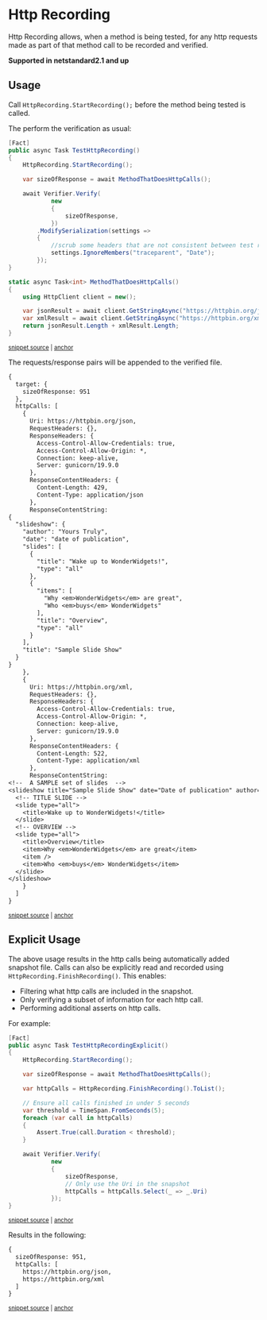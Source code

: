 <!--
GENERATED FILE - DO NOT EDIT
This file was generated by [MarkdownSnippets](https://github.com/SimonCropp/MarkdownSnippets).
Source File: /docs/mdsource/http-recording.source.md
To change this file edit the source file and then run MarkdownSnippets.
-->

# Http Recording

Http Recording allows, when a method is being tested, for any http requests made as part of that method call to be recorded and verified.

**Supported in netstandard2.1 and up**

## Usage

Call `HttpRecording.StartRecording();` before the method being tested is called.

The perform the verification as usual:

<!-- snippet: HttpRecording -->
<a id='snippet-httprecording'></a>
```cs
[Fact]
public async Task TestHttpRecording()
{
    HttpRecording.StartRecording();

    var sizeOfResponse = await MethodThatDoesHttpCalls();

    await Verifier.Verify(
            new
            {
                sizeOfResponse,
            })
        .ModifySerialization(settings =>
        {
            //scrub some headers that are not consistent between test runs
            settings.IgnoreMembers("traceparent", "Date");
        });
}

static async Task<int> MethodThatDoesHttpCalls()
{
    using HttpClient client = new();

    var jsonResult = await client.GetStringAsync("https://httpbin.org/json");
    var xmlResult = await client.GetStringAsync("https://httpbin.org/xml");
    return jsonResult.Length + xmlResult.Length;
}
```
<sup><a href='/src/Verify.Tests/Tests.cs#L82-L112' title='Snippet source file'>snippet source</a> | <a href='#snippet-httprecording' title='Start of snippet'>anchor</a></sup>
<!-- endSnippet -->

The requests/response pairs will be appended to the verified file.

<!-- snippet: Tests.TestHttpRecording.verified.txt -->
<a id='snippet-Tests.TestHttpRecording.verified.txt'></a>
```txt
{
  target: {
    sizeOfResponse: 951
  },
  httpCalls: [
    {
      Uri: https://httpbin.org/json,
      RequestHeaders: {},
      ResponseHeaders: {
        Access-Control-Allow-Credentials: true,
        Access-Control-Allow-Origin: *,
        Connection: keep-alive,
        Server: gunicorn/19.9.0
      },
      ResponseContentHeaders: {
        Content-Length: 429,
        Content-Type: application/json
      },
      ResponseContentString: 
{
  "slideshow": {
    "author": "Yours Truly",
    "date": "date of publication",
    "slides": [
      {
        "title": "Wake up to WonderWidgets!",
        "type": "all"
      },
      {
        "items": [
          "Why <em>WonderWidgets</em> are great",
          "Who <em>buys</em> WonderWidgets"
        ],
        "title": "Overview",
        "type": "all"
      }
    ],
    "title": "Sample Slide Show"
  }
}
    },
    {
      Uri: https://httpbin.org/xml,
      RequestHeaders: {},
      ResponseHeaders: {
        Access-Control-Allow-Credentials: true,
        Access-Control-Allow-Origin: *,
        Connection: keep-alive,
        Server: gunicorn/19.9.0
      },
      ResponseContentHeaders: {
        Content-Length: 522,
        Content-Type: application/xml
      },
      ResponseContentString: 
<!--  A SAMPLE set of slides  -->
<slideshow title="Sample Slide Show" date="Date of publication" author="Yours Truly">
  <!-- TITLE SLIDE -->
  <slide type="all">
    <title>Wake up to WonderWidgets!</title>
  </slide>
  <!-- OVERVIEW -->
  <slide type="all">
    <title>Overview</title>
    <item>Why <em>WonderWidgets</em> are great</item>
    <item />
    <item>Who <em>buys</em> WonderWidgets</item>
  </slide>
</slideshow>
    }
  ]
}
```
<sup><a href='/src/Verify.Tests/Tests.TestHttpRecording.verified.txt#L1-L72' title='Snippet source file'>snippet source</a> | <a href='#snippet-Tests.TestHttpRecording.verified.txt' title='Start of snippet'>anchor</a></sup>
<!-- endSnippet -->


## Explicit Usage

The above usage results in the http calls being automatically added snapshot file. Calls can also be explicitly read and recorded using `HttpRecording.FinishRecording()`. This enables:

 * Filtering what http calls are included in the snapshot.
 * Only verifying a subset of information for each http call.
 * Performing additional asserts on http calls.

For example:

<!-- snippet: HttpRecordingExplicit -->
<a id='snippet-httprecordingexplicit'></a>
```cs
[Fact]
public async Task TestHttpRecordingExplicit()
{
    HttpRecording.StartRecording();

    var sizeOfResponse = await MethodThatDoesHttpCalls();

    var httpCalls = HttpRecording.FinishRecording().ToList();

    // Ensure all calls finished in under 5 seconds
    var threshold = TimeSpan.FromSeconds(5);
    foreach (var call in httpCalls)
    {
        Assert.True(call.Duration < threshold);
    }

    await Verifier.Verify(
            new
            {
                sizeOfResponse,
                // Only use the Uri in the snapshot
                httpCalls = httpCalls.Select(_ => _.Uri)
            });
}
```
<sup><a href='/src/Verify.Tests/Tests.cs#L114-L141' title='Snippet source file'>snippet source</a> | <a href='#snippet-httprecordingexplicit' title='Start of snippet'>anchor</a></sup>
<!-- endSnippet -->

Results in the following:

<!-- snippet: Tests.TestHttpRecordingExplicit.verified.txt -->
<a id='snippet-Tests.TestHttpRecordingExplicit.verified.txt'></a>
```txt
{
  sizeOfResponse: 951,
  httpCalls: [
    https://httpbin.org/json,
    https://httpbin.org/xml
  ]
}
```
<sup><a href='/src/Verify.Tests/Tests.TestHttpRecordingExplicit.verified.txt#L1-L7' title='Snippet source file'>snippet source</a> | <a href='#snippet-Tests.TestHttpRecordingExplicit.verified.txt' title='Start of snippet'>anchor</a></sup>
<!-- endSnippet -->
